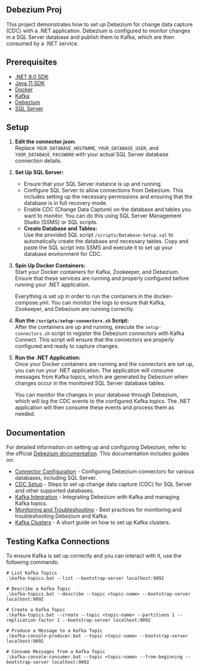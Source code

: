 ## Debezium Proj

This project demonstrates how to set up Debezium for change data capture (CDC) with a .NET application. Debezium is configured to monitor changes in a SQL Server database and publish them to Kafka, which are then consumed by a .NET service.

## Prerequisites

- [.NET 8.0 SDK](https://dotnet.microsoft.com/en-us/download/dotnet/8.0)
- [Java 11 SDK](https://www.oracle.com/java/technologies/javase-jdk11-downloads.html)
- [Docker](https://www.docker.com/get-started)
- [Kafka](https://kafka.apache.org/downloads)
- [Debezium](https://debezium.io/documentation/)
- [SQL Server](https://www.microsoft.com/en-us/sql-server/sql-server-downloads)

## Setup

1. **Edit the connector.json:**  
   Replace `YOUR_DATABASE_HOSTNAME`, `YOUR_DATABASE_USER`, and `YOUR_DATABASE_PASSWORD` with your actual SQL Server database connection details.

2. **Set Up SQL Server:**
   - Ensure that your SQL Server instance is up and running.
   - Configure SQL Server to allow connections from Debezium. This includes setting up the necessary permissions and ensuring that the database is in full recovery mode.
   - Enable CDC (Change Data Capture) on the database and tables you want to monitor. You can do this using SQL Server Management Studio (SSMS) or SQL scripts.
   - **Create Database and Tables:**  
     Use the provided SQL script  `/scripts/Database-Setup.sql` to automatically create the database and necessary tables. Copy and paste the SQL script into SSMS and execute it to set up your database environment for CDC.

3. **Spin Up Docker Containers:**  
   Start your Docker containers for Kafka, Zookeeper, and Debezium. Ensure that these services are running and properly configured before running your .NET application.

   Everything is set up in order to run the containers in the docker-compose.yml. You can monitor the logs to ensure that Kafka, Zookeeper, and Debezium are running correctly.

4. **Run the `/scripts/setup-connectors.sh` Script:**  
   After the containers are up and running, execute the `setup-connectors.sh` script to register the Debezium connectors with Kafka Connect. This script will ensure that the connectors are properly configured and ready to capture changes.

5. **Run the .NET Application:**  
   Once your Docker containers are running and the connectors are set up, you can run your .NET application. The application will consume messages from Kafka topics, which are generated by Debezium when changes occur in the monitored SQL Server database tables.

   You can monitor the changes in your database through Debezium, which will log the CDC events to the configured Kafka topics. The .NET application will then consume these events and process them as needed.

## Documentation

For detailed information on setting up and configuring Debezium, refer to the official [Debezium documentation](https://debezium.io/documentation/). This documentation includes guides on:

- [Connector Configuration](https://debezium.io/documentation/reference/connectors/sqlserver.html) - Configuring Debezium connectors for various databases, including SQL Server.
- [CDC Setup](https://debezium.io/documentation/reference/1.9/connectors/sqlserver.html#sqlserver-changes) - Steps to set up change data capture (CDC) for SQL Server and other supported databases.
- [Kafka Integration](https://debezium.io/documentation/reference/1.9/connectors/kafka.html) - Integrating Debezium with Kafka and managing Kafka topics.
- [Monitoring and Troubleshooting](https://debezium.io/documentation/reference/1.9/operations.html) - Best practices for monitoring and troubleshooting Debezium and Kafka.
- [Kafka Clusters](https://blog.devgenius.io/kafka-cluster-on-docker-compose-dae9fcc8c092) - A short guide on how to set up Kafka clusters.

## Testing Kafka Connections

To ensure Kafka is set up correctly and you can interact with it, use the following commands:

```shell
# List Kafka Topics
.\kafka-topics.bat --list --bootstrap-server localhost:9092

# Describe a Kafka Topic
.\kafka-topics.bat --describe --topic <topic-name> --bootstrap-server localhost:9092

# Create a Kafka Topic
.\kafka-topics.bat --create --topic <topic-name> --partitions 1 --replication-factor 1 --bootstrap-server localhost:9092

# Produce a Message to a Kafka Topic
.\kafka-console-producer.bat --topic <topic-name> --bootstrap-server localhost:9092

# Consume Messages from a Kafka Topic
.\kafka-console-consumer.bat --topic <topic-name> --from-beginning --bootstrap-server localhost:9092
